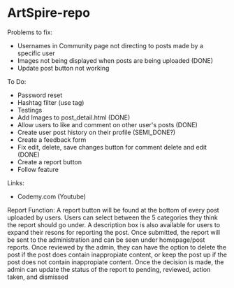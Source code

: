 # ArtSpire-repo

Problems to fix:
- Usernames in Community page not directing to posts made by a specific user 
- Images not being displayed when posts are being uploaded (DONE)
- Update post button not working

To Do:
- Password reset
- Hashtag filter (use tag)
- Testings
- Add Images to post_detail.html (DONE)
- Allow users to like and comment on other user's posts (DONE)
- Create user post history on their profile (SEMI_DONE?)
- Create a feedback form
- Fix edit, delete, save changes button for comment delete and edit (DONE)
- Create a report button
- Follow feature


Links:
- Codemy.com (Youtube)

Report Function:
A report button will be found at the bottom of every post uploaded by users. Users can select between the 5 categories they think the report should go under. A description box is also available for users to expand their resons for reporting the post. Once submitted, the report will be sent to the administration and can be seen under homepage/post reports. Once reviewed by the admin, they can have the option to delete the post if the post does contain inappropiate content, or keep the post up if the post does not contain inappropiate content. Once the decision is made, the admin can update the status of the report to pending, reviewed, action taken, and dismissed